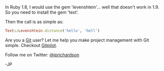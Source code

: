 <!--
author: JP Richardson
publish: Sat Aug 07 2010 06:59:53 GMT-0500 (CDT)
status: publish
type: post
link: https://procbits.wordpress.com/2010/08/07/levenshtein-in-ruby-1-9/
tags: Ruby
slug: 2010/08/07/levenshtein-in-ruby-1-9
title: Levenshtein in Ruby 1.9
-->



In Ruby 1.8, I would use the gem 'levenshtein'... well that doesn't work
in 1.9. So you need to install the gem 'text'.

Then the call is as simple as:

```ruby
Text::Levenshtein.distance('hello', 'hell')
```

Are you a [Git](http://gitpilot.com) user? Let me help you make project
management with Git simple. Checkout [Gitpilot](http://gitpilot.com).

Follow me on Twitter: [@jprichardson](http://twitter.com/jprichardson)

-JP
